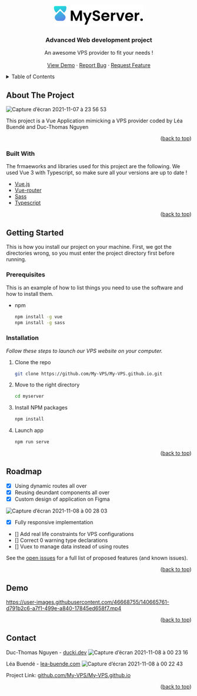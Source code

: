 <div id="top"></div>

<!-- PROJECT LOGO -->
<br />
<div align="center">
  
  <img src="myserver/src/assets/logo-text.png">
  <h3 align="center">Advanced Web development project</h3>
  <p align="center">
    An awesome VPS provider to fit your needs !
    <br />
    <br />
     <a href="#demo">View Demo</a>
    ·
    <a href="https://github.com/My-VPS/My-VPS.github.io/issues">Report Bug</a>
    ·
    <a href="https://github.com/My-VPS/My-VPS.github.io/issues">Request Feature</a>
  </p>
</div>



<!-- TABLE OF CONTENTS -->
<details>
  <summary>Table of Contents</summary>
  <ol>
    <li>
      <a href="#about-the-project">About The Project</a>
      <ul>
        <li><a href="#built-with">Built With</a></li>
      </ul>
    </li>
    <li>
      <a href="#getting-started">Getting Started</a>
      <ul>
        <li><a href="#installation">Installation</a></li>
      </ul>
    </li>
    <li><a href="#roadmap">Roadmap</a></li>
     <li><a href="#demo">Demo</a></li>
    <li><a href="#contributing">Contributing</a></li>
    <li><a href="#contact">Contact</a></li>
  </ol>
</details>



<!-- ABOUT THE PROJECT -->
## About The Project
<img width="939" alt="Capture d’écran 2021-11-07 à 23 56 53" src="https://user-images.githubusercontent.com/46668755/140665001-dca5f3da-d6ad-40fc-a301-62718579e42f.png">


This project is a Vue Application mimicking a VPS provider coded by Léa Buendé and Duc-Thomas Nguyen

<p align="right">(<a href="#top">back to top</a>)</p>



### Built With

The frmaeworks and libraries used for this project are the following. 
We used Vue 3 with Typescript, so make sure all your versions are up to date !

* [Vue.js](https://vuejs.org/)
* [Vue-router](https://router.vuejs.org/)
* [Sass](https://sass-lang.com/)
* [Typescript](https://www.typescriptlang.org/)

<p align="right">(<a href="#top">back to top</a>)</p>



<!-- GETTING STARTED -->
## Getting Started

This is how you install our project on your machine.
First, we got the directories wrong, so you must enter the project directory first before running.

### Prerequisites

This is an example of how to list things you need to use the software and how to install them.
* npm
  ```sh
  npm install -g vue
  npm install -g sass

  ```

### Installation

_Follow these steps to launch our VPS website on your computer._

1. Clone the repo
   ```sh
   git clone https://github.com/My-VPS/My-VPS.github.io.git
   ```
2. Move to the right directory
   ```sh
   cd myserver
   ```
3. Install NPM packages
   ```sh
   npm install
   ```
4. Launch app
   ```sh
   npm run serve
   ```

<p align="right">(<a href="#top">back to top</a>)</p>





<!-- ROADMAP -->
## Roadmap

- [x] Using dynamic routes all over
- [x] Reusing deundant components all over
- [x] Custom design of application on Figma
<img width="668" alt="Capture d’écran 2021-11-08 à 00 28 03" src="https://user-images.githubusercontent.com/46668755/140665919-5f59985a-3bc7-40c1-ac0a-2afbccc21277.png">

- [x] Fully responsive implementation
- [] Add real life constraints for VPS configurations
- [] Correct 0 warning type declarations
- [] Vuex to manage data instead of using routes
 

See the [open issues](https://github.com/othneildrew/Best-README-Template/issues) for a full list of proposed features (and known issues).

<p align="right">(<a href="#top">back to top</a>)</p>


<!-- DEMO -->
## Demo
<div id="demo"></div>


https://user-images.githubusercontent.com/46668755/140665761-d791b2c6-a7f1-499e-a840-17845ed658f7.mp4




<p align="right">(<a href="#top">back to top</a>)</p>



<!-- CONTACT -->
## Contact

Duc-Thomas Nguyen - [ducki.dev](https://ducki.dev/)
<img height="100" alt="Capture d’écran 2021-11-08 à 00 23 16" src="https://user-images.githubusercontent.com/46668755/140665747-0d10a619-4070-4fbe-884c-85afd9ee99c7.png">

Léa Buendé - [lea-buende.com](https://lea-buende.com/#/)
<img height="100" alt="Capture d’écran 2021-11-08 à 00 22 43" src="https://user-images.githubusercontent.com/46668755/140665733-195253a8-9455-4c29-8ff0-ada7cb63f830.png">

Project Link: [github.com/My-VPS/My-VPS.github.io](https://github.com/My-VPS/My-VPS.github.io)

<p align="right">(<a href="#top">back to top</a>)</p>



